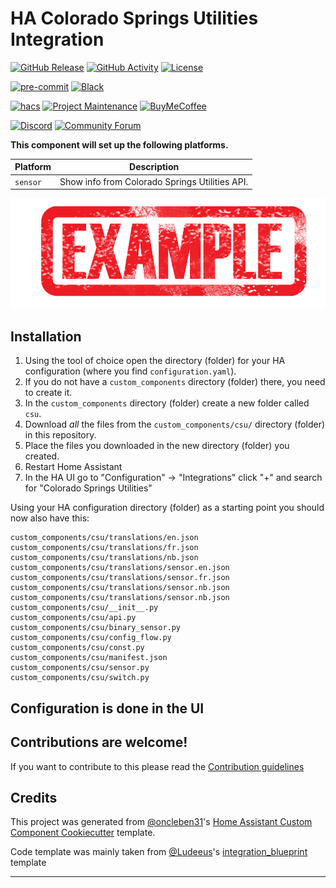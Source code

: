 # HA Colorado Springs Utilities Integration

[![GitHub Release][releases-shield]][releases]
[![GitHub Activity][commits-shield]][commits]
[![License][license-shield]](LICENSE)

[![pre-commit][pre-commit-shield]][pre-commit]
[![Black][black-shield]][black]

[![hacs][hacsbadge]][hacs]
[![Project Maintenance][maintenance-shield]][user_profile]
[![BuyMeCoffee][buymecoffeebadge]][buymecoffee]

[![Discord][discord-shield]][discord]
[![Community Forum][forum-shield]][forum]

**This component will set up the following platforms.**

| Platform        | Description                                                               |
| --------------- | ------------------------------------------------------------------------- |
| `sensor`        | Show info from Colorado Springs Utilities API. |


![example][exampleimg]

## Installation

1. Using the tool of choice open the directory (folder) for your HA configuration (where you find `configuration.yaml`).
2. If you do not have a `custom_components` directory (folder) there, you need to create it.
3. In the `custom_components` directory (folder) create a new folder called `csu`.
4. Download _all_ the files from the `custom_components/csu/` directory (folder) in this repository.
5. Place the files you downloaded in the new directory (folder) you created.
6. Restart Home Assistant
7. In the HA UI go to "Configuration" -> "Integrations" click "+" and search for "Colorado Springs Utilities"

Using your HA configuration directory (folder) as a starting point you should now also have this:

```text
custom_components/csu/translations/en.json
custom_components/csu/translations/fr.json
custom_components/csu/translations/nb.json
custom_components/csu/translations/sensor.en.json
custom_components/csu/translations/sensor.fr.json
custom_components/csu/translations/sensor.nb.json
custom_components/csu/translations/sensor.nb.json
custom_components/csu/__init__.py
custom_components/csu/api.py
custom_components/csu/binary_sensor.py
custom_components/csu/config_flow.py
custom_components/csu/const.py
custom_components/csu/manifest.json
custom_components/csu/sensor.py
custom_components/csu/switch.py
```

## Configuration is done in the UI

<!---->

## Contributions are welcome!

If you want to contribute to this please read the [Contribution guidelines](CONTRIBUTING.md)

## Credits

This project was generated from [@oncleben31](https://github.com/oncleben31)'s [Home Assistant Custom Component Cookiecutter](https://github.com/oncleben31/cookiecutter-homeassistant-custom-component) template.

Code template was mainly taken from [@Ludeeus](https://github.com/ludeeus)'s [integration_blueprint][integration_blueprint] template

---

[integration_blueprint]: https://github.com/custom-components/integration_blueprint
[black]: https://github.com/psf/black
[black-shield]: https://img.shields.io/badge/code%20style-black-000000.svg?style=for-the-badge
[buymecoffee]: https://www.buymeacoffee.com/HartD92
[buymecoffeebadge]: https://img.shields.io/badge/buy%20me%20a%20coffee-donate-yellow.svg?style=for-the-badge
[commits-shield]: https://img.shields.io/github/commit-activity/y/HartD92/ha-cos-utilities.svg?style=for-the-badge
[commits]: https://github.com/HartD92/ha-cos-utilities/commits/main
[hacs]: https://hacs.xyz
[hacsbadge]: https://img.shields.io/badge/HACS-Custom-orange.svg?style=for-the-badge
[discord]: https://discord.gg/Qa5fW2R
[discord-shield]: https://img.shields.io/discord/330944238910963714.svg?style=for-the-badge
[exampleimg]: example.png
[forum-shield]: https://img.shields.io/badge/community-forum-brightgreen.svg?style=for-the-badge
[forum]: https://community.home-assistant.io/
[license-shield]: https://img.shields.io/github/license/HartD92/ha-cos-utilities.svg?style=for-the-badge
[maintenance-shield]: https://img.shields.io/badge/maintainer-%40HartD92-blue.svg?style=for-the-badge
[pre-commit]: https://github.com/pre-commit/pre-commit
[pre-commit-shield]: https://img.shields.io/badge/pre--commit-enabled-brightgreen?style=for-the-badge
[releases-shield]: https://img.shields.io/github/release/HartD92/ha-cos-utilities.svg?style=for-the-badge
[releases]: https://github.com/HartD92/ha-cos-utilities/releases
[user_profile]: https://github.com/HartD92
